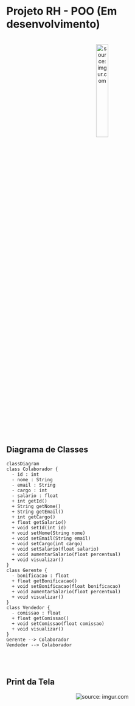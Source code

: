 # Projeto RH - POO (Em desenvolvimento)

<br />

<div align="center">
   <img src="https://i.imgur.com/IaD4lwg.png" title="source: imgur.com" width="25%"/>
</div>

<br /><br />

## Diagrama de Classes

```mermaid
classDiagram
class Colaborador {
  - id : int
  - nome : String
  - email : String
  - cargo : int
  - salario : float
  + int getId()
  + String getNome()
  + String getEmail()
  + int getCargo()
  + float getSalario()
  + void setId(int id)
  + void setNome(String nome)
  + void setEmail(String email)
  + void setCargo(int cargo)
  + void setSalario(float salario)
  + void aumentarSalario(float percentual)
  + void visualizar()
}
class Gerente {
  - bonificacao : float
  + float getBonificacao()
  + void setBonificacao(float bonificacao)
  + void aumentarSalario(float percentual)
  + void visualizar()
}
class Vendedor {
  - comissao : float
  + float getComissao()
  + void setComissao(float comissao)
  + void visualizar()
}
Gerente --> Colaborador
Vendedor --> Colaborador
```

<br /><br />

## Print da Tela

<div align="center">
   <img src="https://i.imgur.com/uvRQV5k.png" title="source: imgur.com" />
</div>
